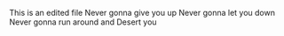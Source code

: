 This is an edited file
Never gonna give you up
Never gonna let you down
Never gonna run around and 
Desert you
